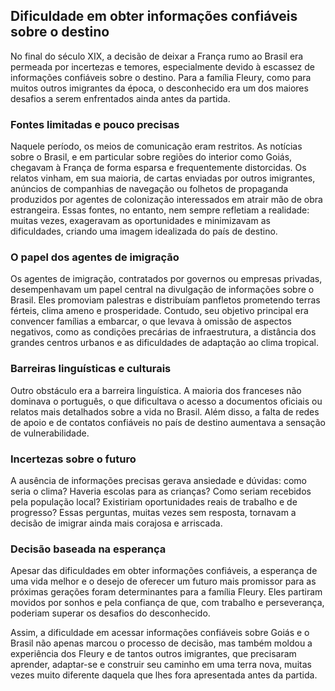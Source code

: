 ## Dificuldade em obter informações confiáveis sobre o destino

No final do século XIX, a decisão de deixar a França rumo ao Brasil era permeada por incertezas e temores, especialmente devido à escassez de informações confiáveis sobre o destino. Para a família Fleury, como para muitos outros imigrantes da época, o desconhecido era um dos maiores desafios a serem enfrentados ainda antes da partida.

### Fontes limitadas e pouco precisas

Naquele período, os meios de comunicação eram restritos. As notícias sobre o Brasil, e em particular sobre regiões do interior como Goiás, chegavam à França de forma esparsa e frequentemente distorcidas. Os relatos vinham, em sua maioria, de cartas enviadas por outros imigrantes, anúncios de companhias de navegação ou folhetos de propaganda produzidos por agentes de colonização interessados em atrair mão de obra estrangeira. Essas fontes, no entanto, nem sempre refletiam a realidade: muitas vezes, exageravam as oportunidades e minimizavam as dificuldades, criando uma imagem idealizada do país de destino.

### O papel dos agentes de imigração

Os agentes de imigração, contratados por governos ou empresas privadas, desempenhavam um papel central na divulgação de informações sobre o Brasil. Eles promoviam palestras e distribuíam panfletos prometendo terras férteis, clima ameno e prosperidade. Contudo, seu objetivo principal era convencer famílias a embarcar, o que levava à omissão de aspectos negativos, como as condições precárias de infraestrutura, a distância dos grandes centros urbanos e as dificuldades de adaptação ao clima tropical.

### Barreiras linguísticas e culturais

Outro obstáculo era a barreira linguística. A maioria dos franceses não dominava o português, o que dificultava o acesso a documentos oficiais ou relatos mais detalhados sobre a vida no Brasil. Além disso, a falta de redes de apoio e de contatos confiáveis no país de destino aumentava a sensação de vulnerabilidade.

### Incertezas sobre o futuro

A ausência de informações precisas gerava ansiedade e dúvidas: como seria o clima? Haveria escolas para as crianças? Como seriam recebidos pela população local? Existiriam oportunidades reais de trabalho e de progresso? Essas perguntas, muitas vezes sem resposta, tornavam a decisão de imigrar ainda mais corajosa e arriscada.

### Decisão baseada na esperança

Apesar das dificuldades em obter informações confiáveis, a esperança de uma vida melhor e o desejo de oferecer um futuro mais promissor para as próximas gerações foram determinantes para a família Fleury. Eles partiram movidos por sonhos e pela confiança de que, com trabalho e perseverança, poderiam superar os desafios do desconhecido.

Assim, a dificuldade em acessar informações confiáveis sobre Goiás e o Brasil não apenas marcou o processo de decisão, mas também moldou a experiência dos Fleury e de tantos outros imigrantes, que precisaram aprender, adaptar-se e construir seu caminho em uma terra nova, muitas vezes muito diferente daquela que lhes fora apresentada antes da partida.